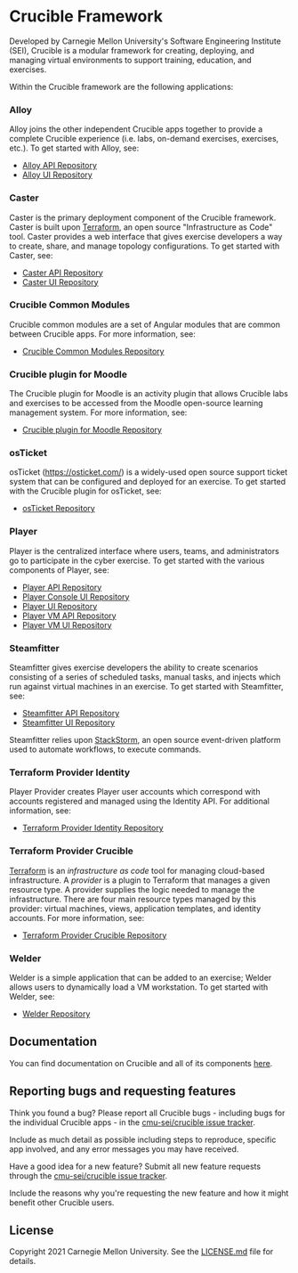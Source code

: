 # Crucible Framework

Developed by Carnegie Mellon University's Software Engineering Institute (SEI), Crucible is a modular framework for creating, deploying, and managing virtual environments to support training, education, and exercises. 

Within the Crucible framework are the following applications:

### Alloy

Alloy joins the other independent Crucible apps together to provide a complete Crucible experience (i.e. labs, on-demand exercises, exercises, etc.). To get started with Alloy, see: 
- [Alloy API Repository](https://github.com/cmu-sei/Alloy.Api)
- [Alloy UI Repository](https://github.com/cmu-sei/Alloy.ui)

### Caster

Caster is the primary deployment component of the Crucible framework. Caster is built upon [Terraform](https://www.terraform.io/), an open source "Infrastructure as Code" tool. Caster provides a web interface that gives exercise developers a way to create, share, and manage topology configurations. To get started with Caster, see:
- [Caster API Repository](https://github.com/cmu-sei/Caster.Api)
- [Caster UI Repository](https://github.com/cmu-sei/Caster.Ui)

### Crucible Common Modules

Crucible common modules are a set of Angular modules that are common between Crucible apps. For more information, see:
- [Crucible Common Modules Repository](https://github.com/cmu-sei/Crucible.Common.Ui)

### Crucible plugin for Moodle

The Crucible plugin for Moodle is an activity plugin that allows Crucible labs and exercises to be accessed from the Moodle open-source learning management system. For more information, see:
- [Crucible plugin for Moodle Repository](https://github.com/cmu-sei/moodle-mod_crucible)

### osTicket

osTicket (https://osticket.com/) is a widely-used open source support ticket system that can be configured and deployed for an exercise. To get started with the Crucible plugin for osTicket, see:
- [osTicket Repository](https://github.com/cmu-sei/osticket-crucible)

### Player

Player is the centralized interface where users, teams, and administrators go to participate in the cyber exercise. To get started with the various components of Player, see: 
- [Player API Repository](https://github.com/cmu-sei/Player.Api)
- [Player Console UI Repository](https://github.com/cmu-sei/Console.Ui)
- [Player UI Repository](https://github.com/cmu-sei/Player.Ui)
- [Player VM API Repository](https://github.com/cmu-sei/Vm.Api)
- [Player VM UI Repository](https://github.com/cmu-sei/Vm.Ui)

### Steamfitter

Steamfitter gives exercise developers the ability to create scenarios consisting of a series of scheduled tasks, manual tasks, and injects which run against virtual machines in an exercise. To get started with Steamfitter, see: 
- [Steamfitter API Repository](https://github.com/cmu-sei/Steamfitter.Api)
- [Steamfitter UI Repository](https://github.com/cmu-sei/Steamfitter.Ui)

Steamfitter relies upon [StackStorm](https://stackstorm.com/), an open source event-driven platform used to automate workflows, to execute commands. 

### Terraform Provider Identity
Player Provider creates Player user accounts which correspond with accounts registered and managed using the Identity API. For additional information, see: 
- [Terraform Provider Identity Repository](https://github.com/cmu-sei/terraform-provider-identity)

### Terraform Provider Crucible

[Terraform](https://www.terraform.io/) is an _infrastructure as code_ tool for managing cloud-based infrastructure. A _provider_ is a plugin to Terraform that manages a given resource type. A provider supplies the logic needed to manage the infrastructure. There are four main resource types managed by this provider: virtual machines, views, application templates, and identity accounts. For more information, see: 
- [Terraform Provider Crucible Repository](https://github.com/cmu-sei/terraform-provider-crucible)

### Welder

Welder is a simple application that can be added to an exercise; Welder allows users to dynamically load a VM workstation. To get started with Welder, see:
- [Welder Repository](https://github.com/cmu-sei/Welder)

## Documentation

You can find documentation on Crucible and all of its components [here](https://cmu-sei.github.io/crucible/).

## Reporting bugs and requesting features

Think you found a bug? Please report all Crucible bugs - including bugs for the individual Crucible apps - in the [cmu-sei/crucible issue tracker](https://github.com/cmu-sei/crucible/issues). 

Include as much detail as possible including steps to reproduce, specific app involved, and any error messages you may have received.

Have a good idea for a new feature? Submit all new feature requests through the [cmu-sei/crucible issue tracker](https://github.com/cmu-sei/crucible/issues). 

Include the reasons why you're requesting the new feature and how it might benefit other Crucible users.

## License

Copyright 2021 Carnegie Mellon University. See the [LICENSE.md](https://github.com/cmu-sei/crucible/blob/master/license.md) file for details.
